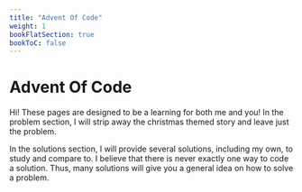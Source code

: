 ```yaml
---
title: "Advent Of Code"
weight: 1
bookFlatSection: true
bookToC: false
---
```


# Advent Of Code
Hi! These pages are designed to be a learning for both me and you! 
In the problem section, I will strip away the christmas themed story and leave just the problem.

In the solutions section, I will provide several solutions, including my own, to study and compare to. I believe that there is never exactly one way to code a solution. Thus, many solutions will give you a general idea on how to solve a problem.